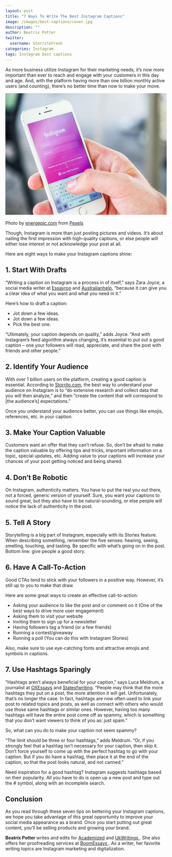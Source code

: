 ```yaml
---
layout: post
title: "7 Ways To Write The Best Instagram Captions"
image: /images/best-captions/cover.jpg
description: ""
author: Beatrix Potter
twitter:
  username: StorritoFresh
categories: Instagram
tags: Instagram best captions
---
```


As more business utilize Instagram for their marketing needs, it’s now more important than ever to reach and engage with your customers in this day and age. And, with the platform having more than one billion monthly active users (and counting), there’s no better time than now to make your move.

![cover](/images/best-captions/cover.jpg)

<!--more-->

Photo by [energepic.com](https://www.pexels.com/@energepic-com-27411?utm_content=attributionCopyText&utm_medium=referral&utm_source=pexels) from [Pexels](https://www.pexels.com/photo/blur-display-electronics-hand-174938/?utm_content=attributionCopyText&utm_medium=referral&utm_source=pexels)

Though, Instagram is more than just posting pictures and videos. It’s about nailing the first impression with high-quality captions, or else people will either lose interest or not acknowledge your post at all. 

Here are eight ways to make your Instagram captions shine:

## 1. Start With Drafts

“Writing a caption on Instagram is a process in of itself,” says Zara Joyce, a social media writer at [Essayroo](https://essayroo.com/) and [Australianhelp](https://australianhelp.com/), “because it can give you a clear idea of what you want and what you need in it.”

Here’s how to draft a caption:

+ Jot down a few ideas.
+ Jot down a few ideas.
+ Pick the best one.

“Ultimately, your caption depends on quality,” adds Joyce. “And with Instagram’s feed algorithm always changing, it’s essential to put out a good caption – one your followers will read, appreciate, and share the post with friends and other people.”

## 2. Identify Your Audience

With over 1 billion users on the platform, creating a good caption is essential. According to [Storrito.com](https://blog.storrito.com/instagram/2020/05/25/how-to-write-excellent-brand-content-for-instagram.html), the best way to understand your audience on Instagram is to “do extensive research and collect data that you will then analyze,” and then “create the content that will correspond to [the audience’s] expectations.”

Once you understand your audience better, you can use things like emojis, references, etc. in your caption.

## 3. Make Your Caption Valuable

Customers want an offer that they can’t refuse. So, don’t be afraid to make the caption valuable by offering tips and tricks, important information on a topic, special updates, etc. Adding value to your captions will increase your chances of your post getting noticed and being shared. 

## 4. Don’t Be Robotic

On Instagram, authenticity matters. You have to put the real you out there, not a forced, generic version of yourself. Sure, you want your captions to sound great, but they also have to be natural-sounding, or else people will notice the lack of authenticity in the post. 

## 5. Tell A Story

Storytelling is a big part of Instagram, especially with its Stories feature. When describing something, remember the five senses: hearing, seeing, smelling, touching, and tasting. Be specific with what’s going on in the post. Bottom line: give people a good story. 

## 6. Have A Call-To-Action

Good CTAs tend to stick with your followers in a positive way. However, it’s still up to you to make that draw. 

Here are some great ways to create an effective call-to-action:

+ Asking your audience to like the post and or comment on it (One of the best ways to drive more user engagement)
+ Asking them to visit your website
+ Inviting them to sign up for a newsletter
+ Having followers tag a friend (or a few friends)
+ Running a contest/giveaway
+ Running a poll (You can do this with Instagram Stories)

Also, make sure to use eye-catching fonts and attractive emojis and symbols in captions. 

## 7. Use Hashtags Sparingly

“Hashtags aren’t always beneficial for your caption,” says Luca Meldrum, a journalist at [OXEssays](https://oxessays.com/) and [Stateofwriting](https://stateofwriting.com/). “People may think that the more hashtags they put on a post, the more attention it will get. Unfortunately, that’s no longer the case. In fact, hashtags are now often used to link your post to related topics and posts, as well as connect with others who would use those same hashtags or similar ones. However, having too many hashtags will have the entire post come off as spammy, which is something that you don’t want viewers to think of you as: just spam.”

So, what can you do to make your caption not seem spammy?

“The limit should be three or four hashtags,” adds Meldrum. “Or, if you strongly feel that a hashtag isn’t necessary for your caption, then skip it. Don’t force yourself to come up with the perfect hashtag to go with your caption. But if you do have a hashtag, then place it at the end of the caption, so that the post looks natural, and not canned.”

Need inspiration for a good hashtag? Instagram suggests hashtags based on their popularity. All you have to do is open up a new post and type out the # symbol, along with an incomplete search.

## Conclusion

As you read through these seven tips on bettering your Instagram captions, we hope you take advantage of this great opportunity to improve your social media appearance as a brand. Once you start putting out great content, you’ll be selling products and growing your brand. 


<div class="author-description">
    <p>
      <b> Beatrix Potter </b> writes and edits for <a href="https://academized.com"> Academized</a> and <a href="https://ukwritings.com"> UkWritings </a>. She also offers her proofreading services at <a href="https://boomessays.com"> BoomEssays </a>. As a writer, her favorite writing topics are Instagram marketing and digitalization.
    </p>
</div>


